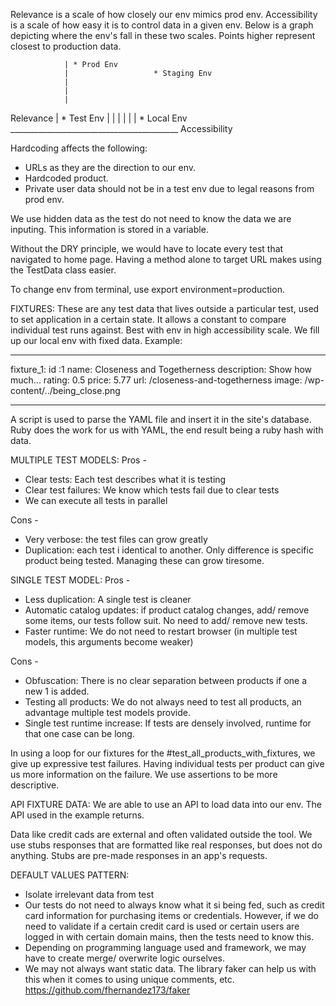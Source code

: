 Relevance is a scale of how closely our env mimics prod env.
Accessibility is a scale of how easy it is to control data in a given env.
Below is a graph depicting where the env's fall in these two scales.
Points higher represent closest to production data.

                | * Prod Env
                |                   * Staging Env
                |
                |
                |
Relevance       |                       * Test Env
                |
                |
                |
                |
                |
                |                               * Local Env
                __________________________________________
                        Accessibility

Hardcoding affects the following:
* URLs as they are the direction to our env.
* Hardcoded product.
* Private user data should not be in a test env due to legal reasons from prod env.

We use hidden data as the test do not need to know the data we are inputing. This
information is stored in a variable.

Without the DRY principle, we would have to locate every test that navigated to home page. Having a method alone to target URL makes using the TestData class easier.

To change env from terminal, use export environment=production.

FIXTURES:
These are any test data that lives outside a particular test, used to set
application in a certain state. It allows a constant to compare individual test runs against.
Best with env in high accessibility scale. We fill up our local env with
fixed data. Example:
__________________________________________
fixture_1:
  id :1
  name: Closeness and Togetherness
  description: Show how much...
  rating: 0.5
  price: 5.77
  url: /closeness-and-togetherness
  image: /wp-content/../being_close.png

__________________________________________

A script is used to parse the YAML file and insert it in the site's database.
Ruby does the work for us with YAML, the end result being a ruby hash with data.

MULTIPLE TEST MODELS:
Pros -
* Clear tests: Each test describes what it is testing
* Clear test failures: We know which tests fail due to clear tests
* We can execute all tests in parallel

Cons -
* Very verbose: the test files can grow greatly
* Duplication: each test i identical to another. Only difference is specific product being tested. Managing these can grow tiresome.


SINGLE TEST MODEL:
Pros -
* Less duplication: A single test is cleaner
* Automatic catalog updates: if product catalog changes, add/ remove some items, our tests follow suit. No need to add/ remove new tests.
* Faster runtime: We do not need to restart browser (in multiple test models, this arguments become weaker)

Cons -
* Obfuscation: There is no clear separation between products if one a new 1 is added.
* Testing all products: We do not always need to test all products, an advantage multiple test models provide.
* Single test runtime increase: If tests are densely involved, runtime for that one case can be long.

In using a loop for our fixtures for the #test_all_products_with_fixtures, we give up expressive test failures. Having individual tests per product can give us more information on the failure. We use assertions to be more descriptive.

API FIXTURE DATA:
We are able to use an API to load data into our env. The API used in the example returns.

Data like credit cads are external and often validated outside the tool. We use stubs responses that are formatted like real responses, but does not do anything. Stubs are pre-made responses in an app's requests.

DEFAULT VALUES PATTERN:
* Isolate irrelevant data from test
* Our tests do not need to always know what it si being fed, such as credit card information for purchasing items or credentials. However, if we do need to validate if a certain credit card is used or certain users are logged in with certain domain mains, then the tests need to know this.  
* Depending on programming language used and framework, we may have to create merge/ overwrite logic ourselves.
* We may not always want static data. The library faker can help us with this when it comes to using unique comments, etc. https://github.com/fhernandez173/faker



#
